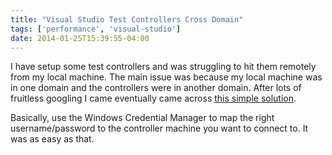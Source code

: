 ```yaml
---
title: "Visual Studio Test Controllers Cross Domain"
tags: ['performance', 'visual-studio']
date: 2014-01-25T15:39:55-04:00
---
```


I have setup some test controllers and was struggling to hit them remotely from my local machine. The main issue was because my local machine was in one domain and the controllers were in another domain. After lots of fruitless googling I came eventually came across [this simple solution](http://stackoverflow.com/a/10511987/790131).
<!--more-->
Basically, use the Windows Credential Manager to map the right username/password to the controller machine you want to connect to. It was as easy as that.

